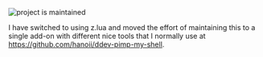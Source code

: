 ![project is maintained](https://img.shields.io/maintenance/no/2024.svg)

I have switched to using z.lua and moved the effort of maintaining this to a single add-on with different nice tools that I normally use at https://github.com/hanoii/ddev-pimp-my-shell.
